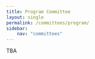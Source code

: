 ```yaml
---
title: Program Committee
layout: single
permalink: /committees/program/
sidebar:
    nav: "committees"
---
```


TBA






